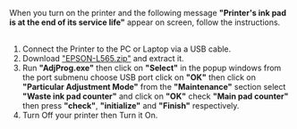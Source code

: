 When you turn on the printer and the following message **"Printer's ink pad is at the end of its service life"**
appear on screen, follow the instructions. </br></br>
1. Connect the Printer to the PC or Laptop via a USB cable.</br>
2. Download ["EPSON-L565.zip"](https://drive.google.com/file/d/1abqSPHgN127pTSTj3Ne9cHE14hC0ENQZ/view?usp=sharing) and extract it.
3. Run **"AdjProg.exe"** then click on **"Select"** in the popup windows from the port submenu choose USB port click on **"OK"**
then click on **"Particular Adjustment Mode"** from the **"Maintenance"** section select **"Waste ink pad counter"**  and click on **"OK"**
check **"Main pad counter"** then press **"check"**, **"initialize"** and **"Finish"** respectively.
4. Turn Off your printer then Turn it On.
